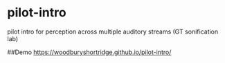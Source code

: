 # pilot-intro
pilot intro for perception across multiple auditory streams (GT sonification lab)

##Demo
https://woodburyshortridge.github.io/pilot-intro/

